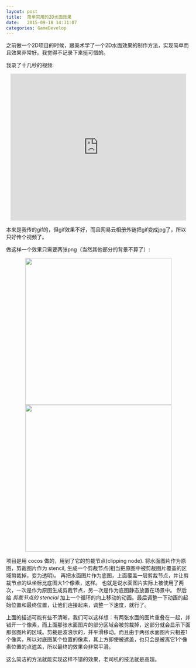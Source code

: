```yaml
---
layout: post
title:  简单实用的2D水面效果
date:   2015-09-18 14:31:07
categories: GameDevelop
---
```


之前做一个2D项目的时候，跟美术学了一个2D水面效果的制作方法，实现简单而且效果非常好。我觉得不记录下来挺可惜的。

<!--more-->

我录了十几秒的视频:

<div align="center"><iframe src="http://www.tudou.com/programs/view/html5embed.action?type=0&code=_aBwxP7AJ-Q&lcode=&resourceId=22183862_06_05_99" allowtransparency="true" allowfullscreen="true" allowfullscreenInteractive="true" scrolling="no" border="0" frameborder="0" style="width:480px;height:400px;"></iframe></div>

本来是我传的gif的，但gif效果不好，而且网易云相册外链把gif变成jpg了，所以只好传个视频了。

做这样一个效果只需要两张png（当然其他部分的背景不算了）:

<div align="center">
  <img style='width: 400px' src='http://imgout.ph.126.net/50649114/water.jpg'/>
  <img style='width: 400px' src='http://imgout.ph.126.net/50649115/clipper.jpg'/>
</div>



项目是用 cocos 做的，用到了它的剪裁节点(clipping node). 将水面图片作为原图，剪裁图片作为 stencil, 生成一个剪裁节点(相当把原图中被剪裁图片覆盖的区域剪裁掉，变为透明)。
再把水面图片作为底图，上面覆盖一层剪裁节点，并让剪裁节点的纵坐标比底图大1个像素，这样。
也就是说水面图片实际上被使用了两次，一次是作为原图生成剪裁节点，另一次是作为底图静态放置在场景中。
然后给 *剪裁节点的 stencial* 加上一个循环的向上移动的动画。最后调整一下动画的起始位置和最终位置，让他们连接起来，调整一下速度，就行了。

上面的描述可能有些不清晰，我们可以这样想：有两张水面的图片重叠在一起，并错开一个像素，而上面那张水面图片的部分区域会被剪裁掉，这部分就会显示下面那张图片的区域。剪裁是波浪状的，并平滑移动。而且由于两张水面图片只相差1个像素，所以对底图某个位置的像素，其上方即使被遮盖，也只会是被离它1个像素位置的点遮盖，所以最终的效果会非常平滑。

这么简洁的方法就能实现这样不错的效果，老司机的技法就是高超。
